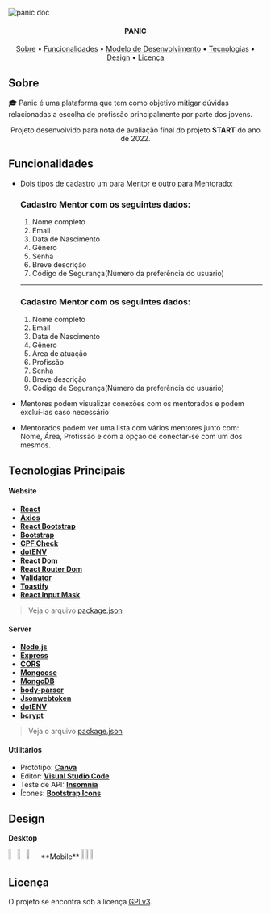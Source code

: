 ![panic doc](https://user-images.githubusercontent.com/67352385/184023034-e26e1dc2-dd72-45e7-8454-9001c1b8c561.png)

<h4 align="center"> 
	PANIC
</h4>

<p align="center">
 <a href="#-Sobre">Sobre</a> •
 <a href="#-Funcionalidades">Funcionalidades</a> •
 <a href="#-Modelo-de-Desenvolvimento">Modelo de Desenvolvimento</a> • 
 <a href="#-Tecnologias">Tecnologias</a> • 
 <a href="#-Design">Design</a> • 
 <a href="#-Licença">Licença</a>
</p>

## Sobre

🎓 Panic é uma plataforma que tem como objetivo mitigar dúvidas relacionadas a escolha de profissão principalmente por parte dos jovens. 

<p align="center">Projeto desenvolvido para nota de avaliação final do projeto <b>START</b> do ano de 2022.</p>

## Funcionalidades

- Dois tipos de cadastro um para Mentor e outro para Mentorado:
	### Cadastro Mentor com os seguintes dados:
  1. Nome completo
  2. Email
  3. Data de Nascimento
  4. Gênero
  5. Senha
  6. Breve descrição
  7. Código de Segurança(Número da preferência do usuário)
  ---
  
  ### Cadastro Mentor com os seguintes dados:
  1. Nome completo
  2. Email
  3. Data de Nascimento
  4. Gênero
  5. Área de atuação
  6. Profissão
  7. Senha
  8. Breve descrição
  9. Código de Segurança(Número da preferência do usuário)
  
  
- Mentores podem visualizar conexões com os mentorados e podem excluí-las caso necessário
- Mentorados podem ver uma lista com vários mentores junto com: Nome, Área, Profissão e com a opção de conectar-se com um dos mesmos.
## Tecnologias Principais

#### **Website**
-   **[React](https://reactjs.org/)** 
-   **[Axios](https://github.com/axios/axios)**
-   **[React Bootstrap](https://react-bootstrap.github.io/)**
-   **[Bootstrap](https://getbootstrap.com/docs/5.1/getting-started/introduction/)**
-   **[CPF Check](https://www.npmjs.com/package/cpf-check)**
-   **[dotENV](https://github.com/motdotla/dotenv)**
-   **[React Dom](https://www.npmjs.com/package/react-dom)**
-   **[React Router Dom](https://www.npmjs.com/package/react-router-dom)**
-   **[Validator](https://www.npmjs.com/package/validator)**
-   **[Toastify](https://www.npmjs.com/package/react-toastify)**
-   **[React Input Mask](https://www.npmjs.com/package/react-input-mask)**

> Veja o arquivo  [package.json](https://github.com/TecnoPower/panic-front/blob/main/package.json)
#### **Server**
-   **[Node.js](https://nodejs.org/en/)**
-   **[Express](https://expressjs.com/)**
-   **[CORS](https://expressjs.com/en/resources/middleware/cors.html)**
-   **[Mongoose](https://mongoosejs.com/)**
-   **[MongoDB](https://www.mongodb.com/)**
-   **[body-parser](https://www.npmjs.com/package/body-parser)**
-   **[Jsonwebtoken](https://www.npmjs.com/package/jsonwebtoken)**
-   **[dotENV](https://github.com/motdotla/dotenv)**
-   **[bcrypt](https://www.npmjs.com/package/bcrypt)**

> Veja o arquivo  [package.json](https://github.com/TecnoPower/panic-back/blob/main/package.json)
#### []()**Utilitários**

-   Protótipo:  **[Canva](https://www.canva.com/)**
-   Editor:  **[Visual Studio Code](https://code.visualstudio.com/)**
-   Teste de API:  **[Insomnia](https://insomnia.rest/)**
-   Ícones:  **[Bootstrap Icons](https://icons.getbootstrap.com/)**

## Design

**Desktop**
<div style='display: inline-flex;'>
	<img alt="" src='https://user-images.githubusercontent.com/67352385/184072055-169a48d9-8278-4467-9cdf-db30773f5467.png' style="width: 30%;">
	<img alt="" src='https://user-images.githubusercontent.com/67352385/184072058-ac7ae457-257d-4017-8614-a13348521397.png' style="width: 30%;">
	<img alt="" src='https://user-images.githubusercontent.com/67352385/184072060-940ef674-43d3-4288-9b6c-3fdfa0fe759c.png' style="width: 30%;">  
</div>
**Mobile**
<div style='display: inline-flex;'>
 <img alt="" src='https://user-images.githubusercontent.com/67352385/184072197-43830fb0-5640-4c44-bc2d-ea5c342ceddb.png' style="width: 15%">
 <img alt="" src='https://user-images.githubusercontent.com/67352385/184072201-be2f7f84-fc45-4fec-81e5-306ed3498dca.png' style="width: 15%">
 <img alt="" src='https://user-images.githubusercontent.com/67352385/184072203-da2166da-989b-4cf6-a25e-61373f7729c3.png' style="width: 15%"> 
</div>

## Licença

O projeto se encontra sob a licença [GPLv3](https://github.com/TecnoPower/panic-back/blob/main/LICENSE.md).
